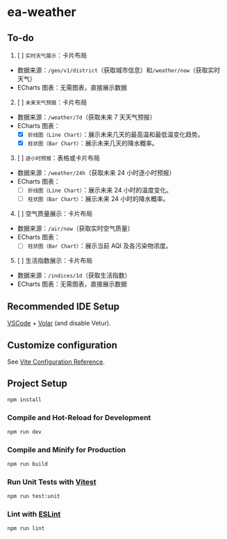 # ea-weather

## To-do

1. [ ] `实时天气展示`：卡片布局

- 数据来源：`/geo/v1/district`（获取城市信息）和`/weather/now`（获取实时天气）
- ECharts 图表：无需图表，直接展示数据

2. [ ] `未来天气预报`：卡片布局

- 数据来源：`/weather/7d`（获取未来 7 天天气预报）
- ECharts 图表：
  - [x] `折线图（Line Chart）`：展示未来几天的最高温和最低温变化趋势。
  - [x] `柱状图（Bar Chart）`：展示未来几天的降水概率。

3. [ ] `逐小时预报`：表格或卡片布局

- 数据来源：`/weather/24h`（获取未来 24 小时逐小时预报）
- ECharts 图表：
  - [ ] `折线图（Line Chart）`：展示未来 24 小时的温度变化。
  - [ ] `柱状图（Bar Chart）`：展示未来 24 小时的降水概率。

4. [ ] 空气质量展示：卡片布局

- 数据来源：`/air/now`（获取实时空气质量）
- ECharts 图表：
  - [ ] `柱状图（Bar Chart）`：展示当前 AQI 及各污染物浓度。

5. [ ] 生活指数展示：卡片布局

- 数据来源：`/indices/1d`（获取生活指数）
- ECharts 图表：无需图表，直接展示数据

## Recommended IDE Setup

[VSCode](https://code.visualstudio.com/) + [Volar](https://marketplace.visualstudio.com/items?itemName=Vue.volar) (and disable Vetur).

## Customize configuration

See [Vite Configuration Reference](https://vite.dev/config/).

## Project Setup

```sh
npm install
```

### Compile and Hot-Reload for Development

```sh
npm run dev
```

### Compile and Minify for Production

```sh
npm run build
```

### Run Unit Tests with [Vitest](https://vitest.dev/)

```sh
npm run test:unit
```

### Lint with [ESLint](https://eslint.org/)

```sh
npm run lint
```

